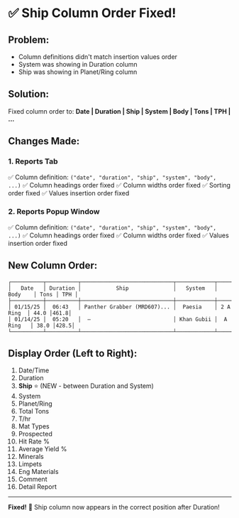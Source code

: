 # ✅ Ship Column Order Fixed!

## **Problem:**
- Column definitions didn't match insertion values order
- System was showing in Duration column
- Ship was showing in Planet/Ring column

## **Solution:**
Fixed column order to: **Date | Duration | Ship | System | Body | Tons | TPH | ...**

## **Changes Made:**

### **1. Reports Tab**
✅ Column definition: `("date", "duration", "ship", "system", "body", ...)`
✅ Column headings order fixed
✅ Column widths order fixed
✅ Sorting order fixed
✅ Values insertion order fixed

### **2. Reports Popup Window**
✅ Column definition: `("date", "duration", "ship", "system", "body", ...)`
✅ Column headings order fixed
✅ Column widths order fixed
✅ Values insertion order fixed

## **New Column Order:**

```
┌──────────┬──────────┬─────────────────────────────┬────────────┬───────────┬──────┬─────┐
│   Date   │ Duration │           Ship              │   System   │   Body    │ Tons │ TPH │
├──────────┼──────────┼─────────────────────────────┼────────────┼───────────┼──────┼─────┤
│ 01/15/25 │  06:43   │ Panther Grabber (MRD607)... │  Paesia    │ 2 A Ring  │ 44.0 │461.8│
│ 01/14/25 │  05:20   │  —                          │ Khan Gubii │  A Ring   │ 38.0 │428.5│
└──────────┴──────────┴─────────────────────────────┴────────────┴───────────┴──────┴─────┘
```

## **Display Order (Left to Right):**
1. Date/Time
2. Duration
3. **Ship** ⭐ (NEW - between Duration and System)
4. System
5. Planet/Ring
6. Total Tons
7. T/hr
8. Mat Types
9. Prospected
10. Hit Rate %
11. Average Yield %
12. Minerals
13. Limpets
14. Eng Materials
15. Comment
16. Detail Report

---

**Fixed!** 🎉 Ship column now appears in the correct position after Duration!
